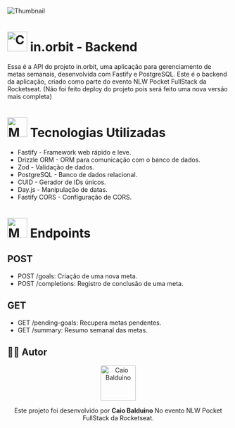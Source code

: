 ![Thumbnail](https://github.com/user-attachments/assets/0b1dd5c4-60a8-4ab0-a2c9-f969b16f51f4)


# <img src="https://raw.githubusercontent.com/Tarikul-Islam-Anik/Animated-Fluent-Emojis/master/Emojis/Travel%20and%20places/Compass.png" alt="Compass" width="45" height="45" /> in.orbit - Backend

Essa é a API do projeto in.orbit, uma aplicação para gerenciamento de metas semanais, desenvolvida com Fastify e PostgreSQL. Este é o backend da aplicação, criado como parte do evento NLW Pocket FullStack da Rocketseat. (Não foi feito deploy do projeto pois será feito uma nova versão mais completa)

# <img src="https://raw.githubusercontent.com/Tarikul-Islam-Anik/Animated-Fluent-Emojis/master/Emojis/People%20with%20professions/Man%20Technologist%20Light%20Skin%20Tone.png" alt="Man Technologist Light Skin Tone" width="45" height="45" /> Tecnologias Utilizadas

- Fastify - Framework web rápido e leve.
- Drizzle ORM - ORM para comunicação com o banco de dados.
- Zod - Validação de dados.
- PostgreSQL - Banco de dados relacional.
- CUID - Gerador de IDs únicos.
- Day.js - Manipulação de datas.
- Fastify CORS - Configuração de CORS.

# <img src="https://raw.githubusercontent.com/Tarikul-Islam-Anik/Animated-Fluent-Emojis/master/Emojis/Travel%20and%20places/Motorway.png" alt="Motorway" width="45" height="45" /> Endpoints
## POST
- POST /goals: Criação de uma nova meta.
- POST /completions: Registro de conclusão de uma meta.
## GET
- GET /pending-goals: Recupera metas pendentes.
- GET /summary: Resumo semanal das metas.

## 🧑‍🚀 Autor

<p align="center">
  <a href="https://github.com/Caiobaldudev">
    <img src="https://github.com/Caiobaldudev.png" alt="Caio Balduino" width="80">
  </a>
</p>

<p align="center">
  Este projeto foi desenvolvido por <strong>Caio Balduino</strong> No evento NLW Pocket FullStack da Rocketseat.
</p>
